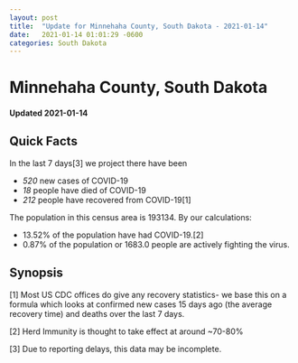 ```yaml
---
layout: post
title:  "Update for Minnehaha County, South Dakota - 2021-01-14"
date:   2021-01-14 01:01:29 -0600
categories: South Dakota
---
```


# Minnehaha County, South Dakota
#### Updated 2021-01-14

## Quick Facts

In the last 7 days[3] we project there have been
- *520* new cases of COVID-19
- *18* people have died of COVID-19
- *212* people have recovered from COVID-19[1]

The population in this census area is 193134. By our calculations:
- 13.52% of the population have had COVID-19.[2]
- 0.87% of the population or 1683.0 people are actively fighting the virus.

## Synopsis




[1] Most US CDC offices do give any recovery statistics- we base this on a formula which looks at confirmed new cases
15 days ago (the average recovery time) and deaths over the last 7 days.

[2] Herd Immunity is thought to take effect at around ~70-80%

[3] Due to reporting delays, this data may be incomplete.
 
    